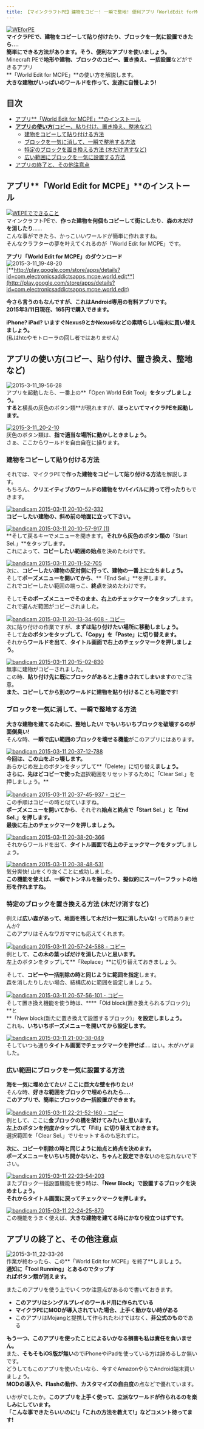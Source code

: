 ```yaml
---
title: 【マインクラフトPE】建物をコピー! 一瞬で整地! 便利アプリ「WorldEdit forMCPE」の使い方
---
```


[![WEforPE](https://cdn-ak.f.st-hatena.com/images/fotolife/s/sasigume/20210208/20210208175858.png)](#f/7/f7323cac.png "WEforPE")  
**マイクラPEで、建物をコピーして貼り付けたり、ブロックを一気に設置できたら….  
簡単にできる方法があります。そう、便利なアプリを使いましょう。**  
Minecraft PEで**地形や建物、ブロックのコピー、置き換え、一括設置**などができるアプリ  
**「World Edit for MCPE」**の使い方を解説します。  
**大きな建物がいっぱいのワールドを作って、友達に自慢しよう!**

## 目次

-   [アプリ**「World Edit for MCPE」**のインストール](#install)
-   [**アプリの使い方**(コピー、貼り付け、置き換え、整地など)](#howto)
    -   [建物をコピーして貼り付ける方法](#copy-paste)
    -   [ブロックを一気に消して、一瞬で整地する方法](#delete)
    -   [特定のブロックを置き換える方法 (木だけ消すなど)](#replace)
    -   [広い範囲にブロックを一気に設置する方法](#fill)
-   [アプリの終了と、その他注意点](#exit-and-other)

## アプリ**「World Edit for MCPE」**のインストール

[![WEPEでできること](https://cdn-ak.f.st-hatena.com/images/fotolife/s/sasigume/20210208/20210208135436.png)](#4/a/4a9b07de.png "WEPEでできること")  
マインクラフトPEで、**作った建物を何個もコピーして街にしたり**、**森の木だけを消したり**……  
こんな事ができたら、かっこいいワールドが簡単に作れますね。  
そんなクラフターの夢を叶えてくれるのが「World Edit for MCPE」です。

**アプリ「World Edit for MCPE」のダウンロード**  
![2015-3-11_19-48-20](https://cdn-ak.f.st-hatena.com/images/fotolife/s/sasigume/20210208/20210208135124.jpg)  
[**http://play.google.com/store/apps/details?id=com.electronicsaddictsapps.mcpe.world.edit**](http://play.google.com/store/apps/details?id=com.electronicsaddictsapps.mcpe.world.edit)

**今さら言うのもなんですが、これはAndroid専用の有料アプリです。  
2015年3/11日現在、165円で購入できます。**

**iPhone? iPad? いますぐNexus9とかNexus6などの素晴らしい端末に買い替えましょう。**  
(私はhtcやモトローラの回し者ではありません)

## **アプリの使い方**(コピー、貼り付け、置き換え、整地など)

![2015-3-11_19-56-28](https://cdn-ak.f.st-hatena.com/images/fotolife/s/sasigume/20210208/20210208162407.jpg)  
アプリを起動したら、一番上の**「Open World Edit Tool」**をタップしましょう。  
すると**横長の灰色のボタン類**が現れますが、**ほっといてマイクラPEを起動します。**

[![2015-3-11_20-2-10](https://cdn-ak.f.st-hatena.com/images/fotolife/s/sasigume/20210208/20210208131320.jpg)](#1/c/1ca72c78.jpg "2015-3-11_20-2-10")  
灰色のボタン類は、**指で適当な場所に動かしときましょう。**  
さぁ、ここからワールドを自由自在に操ります。

### 建物をコピーして貼り付ける方法

それでは、マイクラPEで**作った建物をコピーして貼り付ける方法**を解説します。  
もちろん、**クリエイティブのワールドの建物をサバイバルに持って行ったり**もできます。

[![bandicam 2015-03-11 20-10-52-332](https://cdn-ak.f.st-hatena.com/images/fotolife/s/sasigume/20210208/20210208140051.jpg)](#4/f/4f8a1089.jpg "bandicam 2015-03-11 20-10-52-332")  
**コピーしたい建物の、斜め前の地面に立って下さい。**

[![bandicam 2015-03-11 20-10-57-917 (1)](https://cdn-ak.f.st-hatena.com/images/fotolife/s/sasigume/20210208/20210208142741.jpg)](#6/9/69b28332.jpg "bandicam 2015-03-11 20-10-57-917 (1)")  
**そして戻るキーでメニューを開きます。**それから灰色のボタン類の**「Start Sel.」**をタップします。  
これによって、**コピーしたい範囲の始点**を決めたわけです。

[![bandicam 2015-03-11 20-11-52-705](https://cdn-ak.f.st-hatena.com/images/fotolife/s/sasigume/20210208/20210208151858.jpg)](#9/9/992fcebd.jpg "bandicam 2015-03-11 20-11-52-705")  
次に、**コピーしたい建物の反対側に行って、建物の一番上に立ちましょう。**  
そして**ポーズメニューを開いてから**、**「End Sel.」**を押します。  
これでコピーしたい範囲の端っこ、**終点**を決めたわけです。

そして**そのポーズメニューでそのまま、右上のチェックマークをタップ**します。  
これで選んだ範囲がコピーされました。

[![bandicam 2015-03-11 20-13-34-608 - コピー](https://cdn-ak.f.st-hatena.com/images/fotolife/s/sasigume/20210208/20210208174955.jpg)](#e/e/ee29f982.jpg "bandicam 2015-03-11 20-13-34-608 - コピー")  
次に貼り付けの作業ですが、**まずは貼り付けたい場所に移動しましょう。**  
そして**左のボタンをタップして、「Copy」を「Paste」に切り替えます。**  
それから**ワールドを出て**、**タイトル画面で右上のチェックマークを押しましょう。**

[![bandicam 2015-03-11 20-15-02-830](https://cdn-ak.f.st-hatena.com/images/fotolife/s/sasigume/20210208/20210208130527.jpg)](#1/3/13d5b9fc.jpg "bandicam 2015-03-11 20-15-02-830")  
無事に建物がコピーされました。  
この時、**貼り付け先に既にブロックがあると上書きされてしまいます**のでご注意。  
**また、コピーしてから別のワールドに建物を貼り付けることも可能です!**

### ブロックを一気に消して、一瞬で整地する方法

**大きな建物を建てるために、整地したい! でもいちいちブロックを破壊するのが面倒臭い!**  
そんな時、**一瞬で広い範囲のブロックを壊せる機能**がこのアプリにはあります。

[![bandicam 2015-03-11 20-37-12-788](https://cdn-ak.f.st-hatena.com/images/fotolife/s/sasigume/20210208/20210208161021.jpg)](#c/b/cb21db00.jpg "bandicam 2015-03-11 20-37-12-788")  
**今回は、この山をぶっ壊します。**  
あらかじめ左上のボタンをタップして**「Delete」に切り替え**ましょう。  
さらに、先ほどコピーで使った**選択範囲をリセットするために「Clear Sel.」を押しましょう。**

[![bandicam 2015-03-11 20-37-45-937 - コピー](https://cdn-ak.f.st-hatena.com/images/fotolife/s/sasigume/20210208/20210208135449.jpg)](#4/a/4ab7fbe4.jpg "bandicam 2015-03-11 20-37-45-937 - コピー")  
この手順はコピーの時と似ていますね。  
**ポーズメニューを開いてから**、それぞれ**始点と終点で「Start Sel.」と「End Sel.」を押します。**  
**最後に右上のチェックマークを押しましょう。**

[![bandicam 2015-03-11 20-38-20-366](https://cdn-ak.f.st-hatena.com/images/fotolife/s/sasigume/20210208/20210208161845.jpg)](#d/4/d47eb603.jpg "bandicam 2015-03-11 20-38-20-366")  
それからワールドを出て、**タイトル画面で右上のチェックマークをタップ**しましょう。

[![bandicam 2015-03-11 20-38-48-531](https://cdn-ak.f.st-hatena.com/images/fotolife/s/sasigume/20210208/20210208180628.jpg)](#f/d/fd55e2de.jpg "bandicam 2015-03-11 20-38-48-531")  
気分爽快! 山をくり抜くことに成功しました。  
**この機能を使えば、一瞬でトンネルを掘ったり、擬似的にスーパーフラットの地形を作れますね。**

### 特定のブロックを置き換える方法 (木だけ消すなど)

例えば**広い森があって、地面を残して木だけ一気に消したいな!** って時ありませんか?  
このアプリはそんなワガママにも応えてくれます。

[![bandicam 2015-03-11 20-57-24-588 - コピー](https://cdn-ak.f.st-hatena.com/images/fotolife/s/sasigume/20210208/20210208131540.jpg)](#1/f/1f110b55.jpg "bandicam 2015-03-11 20-57-24-588 - コピー")  
例として、**この木の葉っぱだけを消したいと思います。**  
左上のボタンをタップして**「Replace」**に切り替えておきましょう。

そして、**コピーや一括削除の時と同じように範囲を指定**します。  
森を消したりしたい場合、結構広めに範囲を設定しましょう。

[![bandicam 2015-03-11 20-57-56-101 - コピー](https://cdn-ak.f.st-hatena.com/images/fotolife/s/sasigume/20210208/20210208135113.jpg)](#4/7/477f684b.jpg "bandicam 2015-03-11 20-57-56-101 - コピー")  
そして置き換え機能を使う時は、****「Old block(置き換えられるブロック)」**と  
**「New block(新たに置き換えて設置するブロック)」**を設定しましょう。**  
これも、**いちいちポーズメニューを開いてから設定します。**

[![bandicam 2015-03-11 21-00-38-049](https://cdn-ak.f.st-hatena.com/images/fotolife/s/sasigume/20210208/20210208131024.jpg)](#1/9/190cda24.jpg "bandicam 2015-03-11 21-00-38-049")  
そしていつも通り**タイトル画面でチェックマークを押せば**…. はい。木がハゲました。

### 広い範囲にブロックを一気に設置する方法

**海を一気に埋め立てたい! ここに巨大な壁を作りたい!**  
そんな時、**好きな範囲をブロックで埋められたら….**  
**このアプリで、簡単にブロックの一括設置ができます。**

[![bandicam 2015-03-11 22-21-52-160 - コピー](https://cdn-ak.f.st-hatena.com/images/fotolife/s/sasigume/20210208/20210208180651.jpg)](#f/d/fd91a341.jpg "bandicam 2015-03-11 22-21-52-160 - コピー")  
例として、ここに**金ブロックの橋を架けてみたいと思います。**  
**左上のボタンを何度かタップして「Fill」に切り替えておきます。**  
選択範囲を「Clear Sel.」でリセットするのも忘れずに。

**次に、コピーや削除の時と同じように始点と終点を決めます。**  
**ポーズメニューをいちいち開かないと、ちゃんと設定できない**のを忘れないで下さい。

[![bandicam 2015-03-11 22-23-54-203](https://cdn-ak.f.st-hatena.com/images/fotolife/s/sasigume/20210208/20210208153801.jpg)](#a/a/aa5057d9.jpg "bandicam 2015-03-11 22-23-54-203")  
またブロック一括設置機能を使う時は、**「New Block」で設置するブロックを決めましょう。**  
**それからタイトル画面に戻ってチェックマークを押します。**

[![bandicam 2015-03-11 22-24-25-870](https://cdn-ak.f.st-hatena.com/images/fotolife/s/sasigume/20210208/20210208155917.jpg)](#c/0/c0411afa.jpg "bandicam 2015-03-11 22-24-25-870")  
この機能をうまく使えば、**大きな建物を建てる時にかなり役立つはずです。**

## アプリの終了と、その他注意点

![2015-3-11_22-33-26](https://cdn-ak.f.st-hatena.com/images/fotolife/s/sasigume/20210208/20210208180442.jpg)  
作業が終わったら、この**「World Edit for MCPE」を終了**しましょう。  
**通知に「Tool Running」とあるのでタップす  
ればボタン類が消えます。**

またこのアプリを使う上でいくつか注意点があるので書いておきます。

-   **このアプリはシングルプレイのワールド用に作られている**
-   **マイクラPEにMODが導入されていた場合、上手く動かない時がある**
-   このアプリはMojangと提携して作られたわけではなく、**非公式のもの**である

**もう一つ、このアプリを使ったことによるいかなる損害も私は責任を負いません。**  
また、**そもそもiOS版が無い**のでiPhoneやiPadを使っている方は諦めるしか無いです。  
どうしてもこのアプリを使いたいなら、今すぐAmazonやらでAndroid端末買いましょう。  
**MODの導入や、Flashの動作、カスタマイズの自由度**の点などで優れています。

いかがでしたか。**このアプリを上手く使って、立派なワールドが作られるのを楽しみにしています。**  
**「こんな事できたらいいのに!」「これの方法を教えて!」**など**コメント待ってます!**